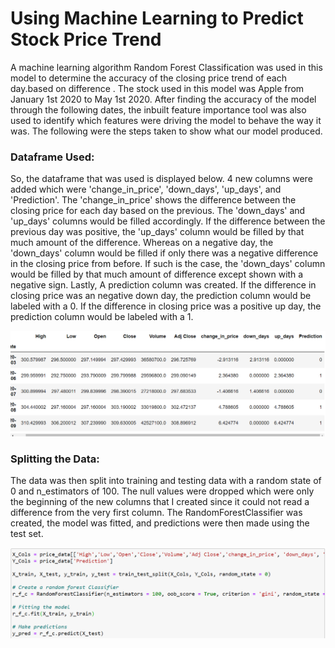 # Using Machine Learning to Predict Stock Price Trend 

A machine learning  algorithm Random Forest Classification was used in this model to determine the accuracy of the closing price trend of each day.based on difference . The stock used in this model was Apple from January 1st 2020 to May 1st 2020. After finding the accuracy of the model through the following dates, the inbuilt feature importance tool was also used to identify which features were driving the model to behave the way it was. The following were the steps taken to show what our model produced. 

### Dataframe Used:
So, the dataframe that was used is displayed below. 4 new columns were added which were 'change_in_price', 'down_days', 'up_days', and 'Prediction'. The 'change_in_price' shows the difference between the closing price for each day based on the previous. The 'down_days' and 'up_days' columns would be filled accordingly. If the difference between the previous day was positive, the 'up_days' column would be filled by that much amount of the difference. Whereas on a negative day, the 'down_days' column would be filled if only there was a negative difference in the closing price from before. If such is the case, the 'down_days' column would be filled by that much amount of difference except shown with a negative sign. Lastly, A prediction column was created. If the difference in closing price was an negative down day, the prediction column would be labeled with a 0. If the difference in closing price was a positive up day, the prediction column would be labeled with a 1. 

![](Images/DataFrame.png)

### Splitting the Data:
The data was then split into training and testing data with a random state of 0 and n_estimators of 100. The null values were dropped which were only the beginning of the new columns that I created since it could not read a difference from the very first column. The RandomForestClassifier was created, the model was fitted, and predictions were then made using the test set. 

![](Images/TrainingandFitting.png)

